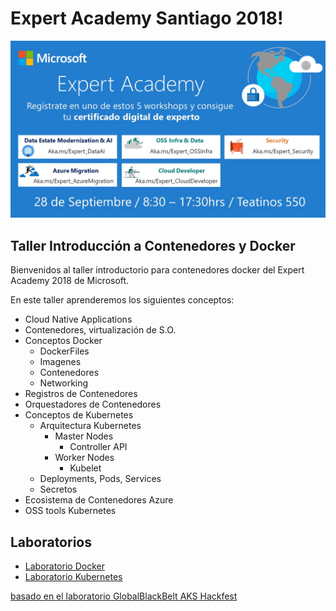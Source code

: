 # Expert Academy Santiago 2018!

 <img width='' src='images/banner.png'/> 

## Taller Introducción a Contenedores y Docker

Bienvenidos al taller introductorio para contenedores docker del Expert Academy 2018 de Microsoft.

En este taller aprenderemos los siguientes conceptos:

*   Cloud Native Applications
*   Contenedores, virtualización de S.O.
*   Conceptos Docker
    *   DockerFiles
    *   Imagenes
    *   Contenedores
    *   Networking
*   Registros de Contenedores
*   Orquestadores de Contenedores
*   Conceptos de Kubernetes
    *   Arquitectura Kubernetes
        *   Master Nodes
            *   Controller API
        *   Worker Nodes
            *   Kubelet
    *   Deployments, Pods, Services
    * Secretos
* Ecosistema de Contenedores Azure
* OSS tools Kubernetes

## Laboratorios 
*   [Laboratorio Docker](https://feranto.github.io/azureDemos/OpenDevFrameworks/Docker/Expert-Academy/)
*   [Laboratorio Kubernetes](https://feranto.github.io/azureDemos/OpenDevFrameworks/Kubernetes/Expert-Academy-Kubernetes/)


[basado en el laboratorio GlobalBlackBelt AKS Hackfest](https://github.com/feranto/blackbelt-aks-hackfest)